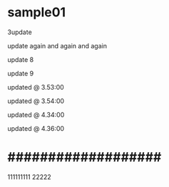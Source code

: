 # sample01

3update

update again and again and again 
 


update 8

update 9
 
updated @ 3.53:00 

updated @ 3.54:00
 

updated @ 4.34:00
 
updated @ 4.36:00

###################  
=======
111111111
22222 

 
